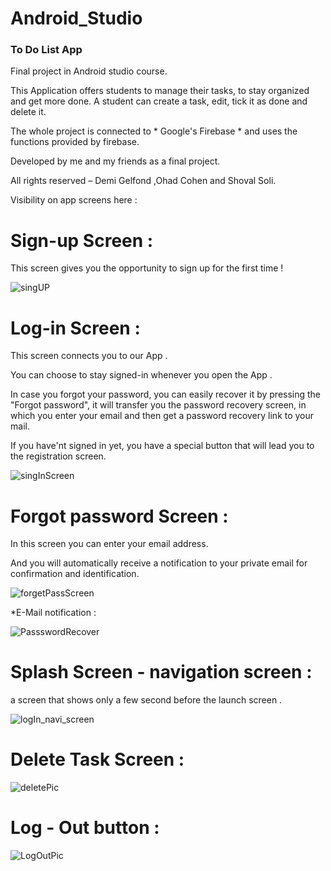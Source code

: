 # Android_Studio

### To Do List App

Final project in Android studio course.

This Application offers students to manage their tasks, to stay organized and get more done.
A student can create a task, edit, tick it as done and delete it.


The whole project is connected to * Google's Firebase * and uses the functions provided by firebase.


Developed by me and my friends as a final project.

All rights reserved – Demi Gelfond ,Ohad Cohen and Shoval Soli.

Visibility on app screens here :

# Sign-up Screen :
This screen gives you the opportunity to sign up for the first time ! 

![singUP](https://user-images.githubusercontent.com/93192285/158017769-4148120d-c865-4a92-8bd9-1d20bec5553d.JPG)

# Log-in Screen :
This screen connects you to our App .

You can choose to stay signed-in whenever you open the App .

In case you forgot your password, you can easily recover it by pressing the "Forgot password", it will transfer you the password recovery screen, in which you enter your
email and then get a password recovery link to your mail.

If you have'nt signed in yet, you have a special button that will lead you to the registration screen. 


![singInScreen](https://user-images.githubusercontent.com/93192285/158017831-0904c66d-0bc4-4a6c-bcd9-fb60b349e13d.JPG)


# Forgot password Screen :
In this screen you can enter your email address.

And you will automatically receive a notification to your private email for confirmation and identification.

![forgetPassScreen](https://user-images.githubusercontent.com/93192285/158018056-fa4229a3-0f77-420c-8fe2-ec59d3142596.JPG)


 *E-Mail notification : 
 
![PassswordRecover](https://user-images.githubusercontent.com/93192285/158018162-76f9e04d-3a5f-4cc1-b0c4-eeeaf48f9bae.JPG)


# Splash Screen - navigation screen :
a screen that shows only a few second before the launch screen .

![logIn_navi_screen](https://user-images.githubusercontent.com/93192285/158018375-eaf2ac85-806e-45d0-b97b-ee1e18b2b7de.JPG)

# Delete Task Screen : 

![deletePic](https://user-images.githubusercontent.com/93192285/158018385-37271aa7-0dd4-4eb0-91fd-a722c7df66a8.JPG)

# Log - Out button : 

![LogOutPic](https://user-images.githubusercontent.com/93192285/158018397-877abe43-cd0e-47f6-8d47-01a741c80018.JPG)
